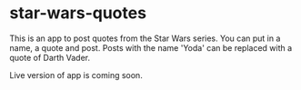 # star-wars-quotes

This is an app to post quotes from the Star Wars series. You can put in a name, a quote and post.
Posts with the name 'Yoda' can be replaced with a quote of Darth Vader.

Live version of app is coming soon.
